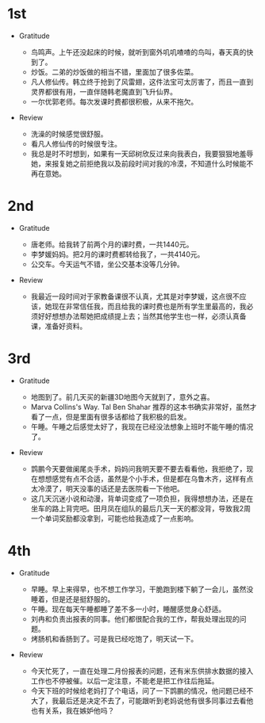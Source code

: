 # 1st
- Gratitude
    - 鸟鸣声。上午还没起床的时候，就听到窗外叽叽喳喳的鸟叫，春天真的快到了。
    - 炒饭。二弟的炒饭做的相当不错，里面加了很多佐菜。
    - 凡人修仙传。韩立终于抢到了风雷翅，这件法宝可太厉害了，而且一直到灵界都很有用，一直伴随韩老魔直到飞升仙界。
    - 一尔优郭老师。每次发课时费都很积极，从来不拖欠。

- Review
    - 洗澡的时候感觉很舒服。
    - 看凡人修仙传的时候很专注。
    - 我总是时不时想到，如果有一天邱树欣反过来向我表白，我要狠狠地羞辱她，来报复她之前拒绝我以及前段时间对我的冷漠，不知道什么时候能不再在意她。

# 2nd
- Gratitude
    - 唐老师。给我转了前两个月的课时费，一共1440元。
    - 李梦媛妈妈。把2月的课时费都转给我了，一共4140元。
    - 公交车。今天运气不错，坐公交基本没等几分钟。

- Review
    - 我最近一段时间对于家教备课很不认真，尤其是对李梦媛，这点很不应该，她现在非常信任我，而且给我的课时费也是所有学生里最高的，我必须好好想想办法帮她把成绩提上去；当然其他学生也一样，必须认真备课，准备好资料。

# 3rd
- Gratitude
    - 地图到了。前几天买的新疆3D地图今天就到了，意外之喜。
    - Marva Collins's Way. Tal Ben Shahar 推荐的这本书确实非常好，虽然才看了一点，但是里面有很多话都给了我积极的启发。
    - 午睡。午睡之后感觉太好了，我现在已经没法想象上班时不能午睡的情况了。

- Review
    - 鹍鹏今天要做阑尾炎手术，妈妈问我明天要不要去看看他，我拒绝了，现在想想感觉有点不合适，虽然是个小手术，但是都在乌鲁木齐，这样有点太冷漠了，明天没事的话还是去医院看一下他吧。
    - 这几天沉迷小说和动漫，背单词变成了一项负担，我得想想办法，还是在坐车的路上背完吧。田月凤在组队的最后几天一天的都没背，导致我2周一个单词奖励都没拿到，可能也给我造成了一点影响。

# 4th
- Gratitude
    - 早睡。早上来得早，也不想工作学习，干脆跑到楼下躺了一会儿，虽然没睡着，但是还是挺舒服的。
    - 午睡。现在每天午睡都睡了差不多一小时，睡醒感觉身心舒适。
    - 刘冉和负责出报表的同事。他们都很配合我的工作，帮我处理出现的问题。
    - 烤肠机和香肠到了。可是我已经吃饱了，明天试一下。

- Review
    - 今天忙死了，一直在处理二月份报表的问题，还有米东供排水数据的接入工作也不停被催。以后一定注意，不能老是把工作往后拖延。
    - 今天下班的时候给老妈打了个电话，问了一下鹍鹏的情况，他问题已经不大了，我最后还是决定不去了，可能跟听到老妈说他有很多同事过去看他也有关系，我在嫉妒他吗？
